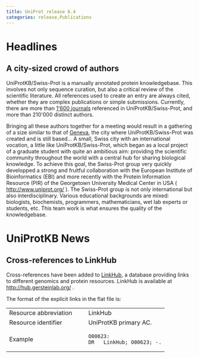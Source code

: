 ```yaml
---
title: UniProt release 6.4
categories: release,Publications
---
```


# Headlines

## A city-sized crowd of authors

UniProtKB/Swiss-Prot is a manually annotated protein knowledgebase. This involves not only sequence curation, but also a critical review of the scientific literature. All references used to create an entry are always cited, whether they are complex publications or simple submissions. Currently, there are more than [1'600 journals](https://ftp.uniprot.org/pub/databases/uniprot/current_release/knowledgebase/complete/docs/jourlist) referenced in UniProtKB/Swiss-Prot, and more than 210'000 distinct authors.

Bringing all these authors together for a meeting would result in a gathering of a size similar to that of [Geneva](http://www.ville-ge.ch/en/decouvrir/en-bref/index.htm), the city where UniProtKB/Swiss-Prot was created and is still based... A small, Swiss city with an international vocation, a little like UniProtKB/Swiss-Prot, which began as a local project of a graduate student with quite an ambitious aim: providing the scientific community throughout the world with a central hub for sharing biological knowledge. To achieve this goal, the Swiss-Prot group very quickly developped a strong and fruitful collaboration with the European Institute of Bioinformatics (EBI) and more recently with the Protein Information Resource (PIR) of the Georgetown University Medical Center in USA ( <http://www.uniprot.org/> ). The Swiss-Prot group is not only international but also interdisciplinary. Various educational backgrounds are mixed: biologists, biochemists, programmers, mathematicians, wet lab experts or students, etc. This team work is what ensures the quality of the knowledgebase.

  

# UniProtKB News

## Cross-references to LinkHub

Cross-references have been added to [LinkHub](http://hub.gersteinlab.org/), a database providing links to different genomics and protein resources. LinkHub is available at <http://hub.gersteinlab.org/> .

The format of the explicit links in the flat file is:

<table><colgroup><col style="width: 50%" /><col style="width: 50%" /></colgroup><tbody><tr class="odd"><td>Resource abbreviation</td><td>LinkHub</td></tr><tr class="even"><td>Resource identifier</td><td>UniProtKB primary AC.</td></tr><tr class="odd"><td>Example</td><td><pre><code>O00623:
DR   LinkHub; O00623; -.</code></pre></td></tr></tbody></table>
